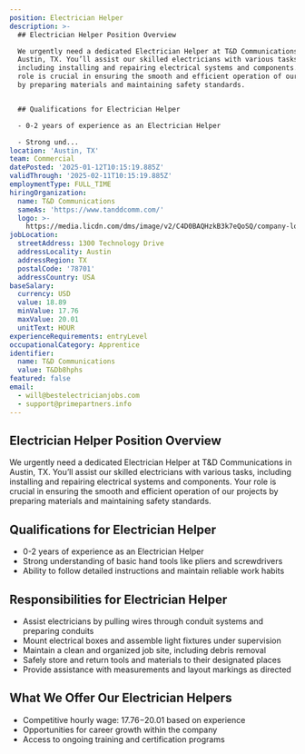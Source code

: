 ```yaml
---
position: Electrician Helper
description: >-
  ## Electrician Helper Position Overview

  We urgently need a dedicated Electrician Helper at T&D Communications in
  Austin, TX. You’ll assist our skilled electricians with various tasks,
  including installing and repairing electrical systems and components. Your
  role is crucial in ensuring the smooth and efficient operation of our projects
  by preparing materials and maintaining safety standards.


  ## Qualifications for Electrician Helper

  - 0-2 years of experience as an Electrician Helper

  - Strong und...
location: 'Austin, TX'
team: Commercial
datePosted: '2025-01-12T10:15:19.885Z'
validThrough: '2025-02-11T10:15:19.885Z'
employmentType: FULL_TIME
hiringOrganization:
  name: T&D Communications
  sameAs: 'https://www.tanddcomm.com/'
  logo: >-
    https://media.licdn.com/dms/image/v2/C4D0BAQHzkB3k7eQoSQ/company-logo_200_200/company-logo_200_200/0/1631320385872?e=2147483647&v=beta&t=nuFy5lrwqoCuQ6_2P8hO_EwhwJlnndzcbM7ZPSfdKlM
jobLocation:
  streetAddress: 1300 Technology Drive
  addressLocality: Austin
  addressRegion: TX
  postalCode: '78701'
  addressCountry: USA
baseSalary:
  currency: USD
  value: 18.89
  minValue: 17.76
  maxValue: 20.01
  unitText: HOUR
experienceRequirements: entryLevel
occupationalCategory: Apprentice
identifier:
  name: T&D Communications
  value: T&Db8hphs
featured: false
email:
  - will@bestelectricianjobs.com
  - support@primepartners.info
---
```




## Electrician Helper Position Overview
We urgently need a dedicated Electrician Helper at T&D Communications in Austin, TX. You’ll assist our skilled electricians with various tasks, including installing and repairing electrical systems and components. Your role is crucial in ensuring the smooth and efficient operation of our projects by preparing materials and maintaining safety standards.

## Qualifications for Electrician Helper
- 0-2 years of experience as an Electrician Helper
- Strong understanding of basic hand tools like pliers and screwdrivers
- Ability to follow detailed instructions and maintain reliable work habits

## Responsibilities for Electrician Helper
- Assist electricians by pulling wires through conduit systems and preparing conduits
- Mount electrical boxes and assemble light fixtures under supervision
- Maintain a clean and organized job site, including debris removal
- Safely store and return tools and materials to their designated places
- Provide assistance with measurements and layout markings as directed

## What We Offer Our Electrician Helpers
- Competitive hourly wage: $17.76-$20.01 based on experience
- Opportunities for career growth within the company
- Access to ongoing training and certification programs